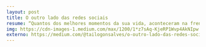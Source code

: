```yaml
---
layout: post
title: O outro lado das redes sociais
resume: “Quantos dos melhores momentos da sua vida, aconteceram na frente de uma tela?”
img: https://cdn-images-1.medium.com/max/1200/1*z7sAq-KjeRP1Wvp4AkNIpw.jpeg
externo: https://medium.com/@tailogonsalves/o-outro-lado-das-redes-sociais-729483cd263b
---
```

